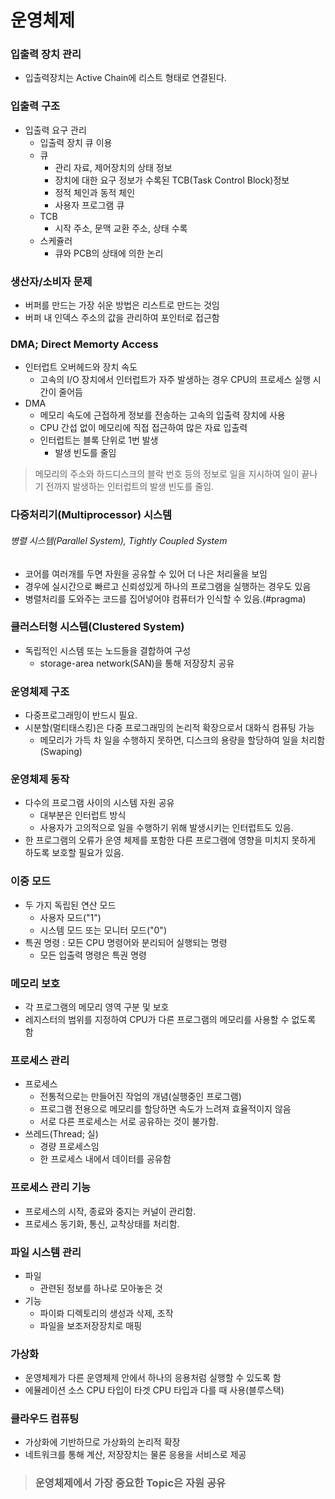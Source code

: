 # 운영체제

### 입출력 장치 관리
- 입출력장치는 Active Chain에 리스트 형태로 연결된다.

### 입출력 구조
- 입출력 요구 관리
  - 입출력 장치 큐 이용
  - 큐
    - 관리 자료, 제어장치의 상태 정보
    - 장치에 대한 요구 정보가 수록된 TCB(Task Control Block)정보
    - 정적 체인과 동적 체인
    - 사용자 프로그램 큐
  - TCB
     - 시작 주소, 문맥 교환 주소, 상태 수록
  - 스케쥴러
    - 큐와 PCB의 상태에 의한 논리

### 생산자/소비자 문제
- 버퍼를 만드는 가장 쉬운 방법은 리스트로 만드는 것임
- 버퍼 내 인덱스 주소의 값을 관리하여 포인터로 접근함

### DMA; Direct Memorty Access
- 인터럽트 오버헤드와 장치 속도
  - 고속의 I/O 장치에서 인터럽트가 자주 발생하는 경우 CPU의 프로세스 실행 시간이 줄어듬
- DMA
  - 메모리 속도에 근접하게 정보를 전송하는 고속의 입출력 장치에 사용
  - CPU 간섭 없이 메모리에 직접 접근하여 많은 자료 입출력
  - 인터럽트는 블록 단위로 1번 발생
    - 발생 빈도를 줄임

> 메모리의 주소와 하드디스크의 블락 번호 등의 정보로 일을 지시하여 일이 끝나기 전까지 발생하는 인터럽트의 발생 빈도를 줄임.


### 다중처리기(Multiprocessor) 시스템
###### 병렬 시스템(Parallel System), Tightly Coupled System
- 코어를 여러개를 두면 자원을 공유할 수 있어 더 나은 처리율을 보임
- 경우에 실시간으로 빠르고 신뢰성있게 하나의 프로그램을 실행하는 경우도 있음
- 병렬처리를 도와주는 코드를 집어넣어야 컴퓨터가 인식할 수 있음.(#pragma)

### 클러스터형 시스템(Clustered System)
- 독립적인 시스템 또는 노드들을 결합하여 구성
  - storage-area network(SAN)을 통해 저장장치 공유

### 운영체제 구조
- 다중프로그래밍이 반드시 필요.
- 시분할(멀티태스킹)은 다중 프로그래밍의 논리적 확장으로서 대화식 컴퓨팅 가능
  - 메모리가 가득 차 일을 수행하지 못하면, 디스크의 용량을 할당하여 일을 처리함(Swaping)

### 운영체제 동작
- 다수의 프로그램 사이의 시스템 자원 공유
  - 대부분은 인터럽트 방식
  - 사용자가 고의적으로 일을 수행하기 위해 발생시키는 인터럽트도 있음.
- 한 프로그램의 오류가 운영 체제를 포함한 다른 프로그램에 영향을 미치지 못하게 하도록 보호할 필요가 있음.

### 이중 모드
- 두 가지 독립된 연산 모드
  - 사용자 모드("1")
  - 시스템 모드 또는 모니터 모드("0")
- 특권 명령 : 모든 CPU 명령어와 분리되어 실행되는 명령
  - 모든 입출력 명령은 특권 명령

### 메모리 보호
- 각 프로그램의 메모리 영역 구분 및 보호
- 레지스터의 범위를 지정하여 CPU가 다른 프로그램의 메모리를 사용할 수 없도록 함

### 프로세스 관리
- 프로세스
  - 전통적으로는 만들어진 작업의 개념(실행중인 프로그램)
  - 프로그램 전용으로 메모리를 할당하면 속도가 느려져 효율적이지 않음
  - 서로 다른 프로세스는 서로 공유하는 것이 불가함.
- 쓰레드(Thread; 실)
  - 경량 프로세스임
  - 한 프로세스 내에서 데이터를 공유함

### 프로세스 관리 기능
- 프로세스의 시작, 종료와 중지는 커널이 관리함.
- 프로세스 동기화, 통신, 교착상태를 처리함.

### 파일 시스템 관리
- 파일
  - 관련된 정보를 하나로 모아놓은 것
- 기능
  - 파이롸 디렉토리의 생성과 삭제, 조작
  - 파일을 보조저장장치로 매핑

### 가상화
- 운영체제가 다른 운영체제 안에서 하나의 응용처럼 실행할 수 있도록 함
- 에뮬레이션 소스 CPU 타입이 타겟 CPU 타입과 다를 때 사용(블루스택)

### 클라우드 컴퓨팅
- 가상화에 기반하므로 가상화의 논리적 확장
- 네트워크를 통해 계산, 저장장치는 물론 응용을 서비스로 제공

> ### 운영체제에서 가장 중요한 Topic은 자원 공유